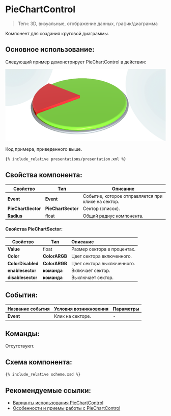 # PieChartControl
> Теги: 3D, визуальные, отображение данных, график/диаграмма

Компонент для создания круговой диаграммы.  

## Основное использование:

Следующий пример демонстрирует PieChartControl в действии:

![PieChartControl](screenshots/presentation.png)

Код примера, приведенного выше. 

```xml
{% include_relative presentations/presentation.xml %}
```

## Свойства компонента:

| **Свойство**        | **Тип**            | **Описание**                             |
| ------------------- | ------------------ | ---------------------------------------- |
| **Event**           | **Event**          | Событие, которое отправляется при клике на сектор. |
| **PieChartSector**  | **PieChartSector** | Сектор (список).                         |
| **Radius**          | float              | Общий радиус компонента.                 |

#### Свойства PieChartSector:

| Свойство          | Тип          | Описание                                 |
| ----------------- | ------------ | :--------------------------------------- |
| **Value**         | float        | Размер сектора в процентах.              |
| **Color**         | **ColorARGB**| Цвет сектора включенного.                |
| **ColorDisabled** | **ColorARGB**| Цвет сектора выключенного.               |
| **enablesector**  | **команда**  | Включает сектор.                         |
| **disablesector** | **команда**  | Выключает сектор.                        |


## События:

| **Название события** | **Условия возникновения**                | **Параметры** |
| -------------------- | ---------------------------------------- | ------------- |
| **Event**            | Клик на секторе.                         | -             |

## Команды:

 Отсутствуют.

## Схема компонента:

```xml
{% include_relative scheme.xsd %}
```

## Рекомендуемые ссылки:

* [Варианты использования PieChartControl](presentations.md)
* [Особенности и приемы работы с PieChartControl](hints.md)

